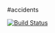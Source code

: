 #accidents

[![Build Status](https://www.travis-ci.com/SavvaMey/accidents.svg?branch=master)](https://www.travis-ci.com/SavvaMey/accidents)

